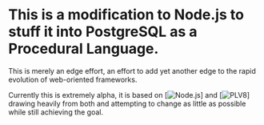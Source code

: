 This is a modification to Node.js to stuff it into PostgreSQL as a Procedural Language.
===
This is merely an edge effort, an effort to add yet another edge to the rapid evolution of web-oriented frameworks.

Currently this is extremely alpha, it is based on [![Node.js](http://nodejs.org/)] and [![PLV8](https://code.google.com/p/plv8js/wiki/PLV8)] drawing heavily from both and attempting to change as little as possible while still achieving the goal.


